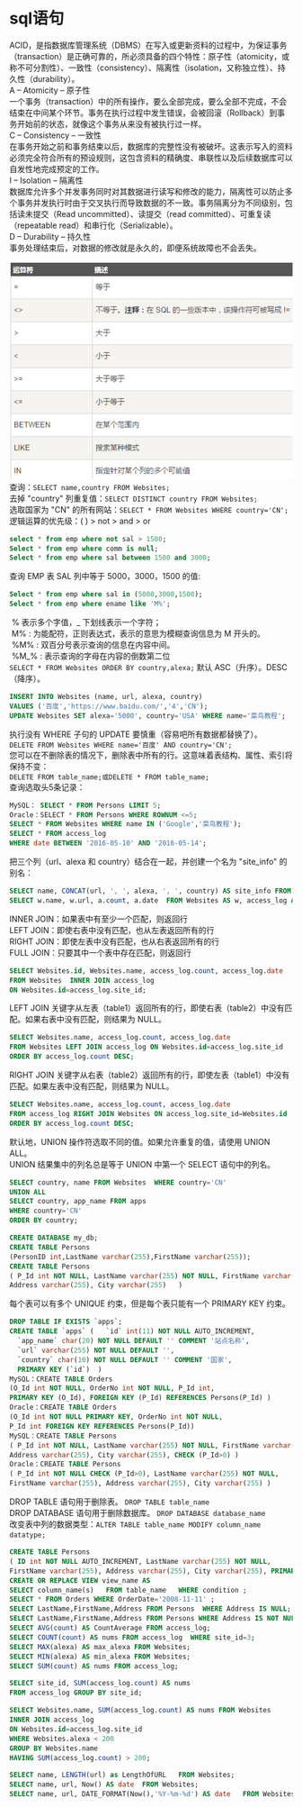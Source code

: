 # sql语句
ACID，是指数据库管理系统（DBMS）在写入或更新资料的过程中，为保证事务（transaction）是正确可靠的，所必须具备的四个特性：原子性（atomicity，或称不可分割性）、一致性（consistency）、隔离性（isolation，又称独立性）、持久性（durability）。  
A – Atomicity – 原子性  
一个事务（transaction）中的所有操作，要么全部完成，要么全部不完成，不会结束在中间某个环节。事务在执行过程中发生错误，会被回滚（Rollback）到事务开始前的状态，就像这个事务从来没有被执行过一样。  
C – Consistency – 一致性  
在事务开始之前和事务结束以后，数据库的完整性没有被破坏。这表示写入的资料必须完全符合所有的预设规则，这包含资料的精确度、串联性以及后续数据库可以自发性地完成预定的工作。  
I – Isolation – 隔离性  
数据库允许多个并发事务同时对其数据进行读写和修改的能力，隔离性可以防止多个事务并发执行时由于交叉执行而导致数据的不一致。事务隔离分为不同级别，包括读未提交（Read uncommitted）、读提交（read committed）、可重复读（repeatable read）和串行化（Serializable）。  
D – Durability – 持久性  
事务处理结束后，对数据的修改就是永久的，即便系统故障也不会丢失。  
</br>
![yunsuanfu](./image/sql/yunsuanfu.png)  
查询：`SELECT name,country FROM Websites;`  
去掉 "country" 列重复值：`SELECT DISTINCT country FROM Websites;`  
选取国家为 "CN" 的所有网站：`SELECT * FROM Websites WHERE country='CN';`  
逻辑运算的优先级：( ) > not > and  >  or  
```sql
select * from emp where not sal > 1500;
Select * from emp where comm is null;
Select * from emp where sal between 1500 and 3000;
```
查询 EMP 表 SAL 列中等于 5000，3000，1500 的值:  
```sql
Select * from emp where sal in (5000,3000,1500);
Select * from emp where ename like 'M%';
```
 % 表示多个字值，_ 下划线表示一个字符；  
 M% : 为能配符，正则表达式，表示的意思为模糊查询信息为 M 开头的。  
 %M% : 双百分号表示查询的信息在内容中间。  
 %M_% : 表示查询的字母在内容的倒数第二位  
`SELECT * FROM Websites ORDER BY country,alexa;`
默认 ASC（升序）。DESC（降序）。  
```sql
INSERT INTO Websites (name, url, alexa, country) 
VALUES ('百度','https://www.baidu.com/','4','CN');
UPDATE Websites SET alexa='5000', country='USA' WHERE name='菜鸟教程';
```
执行没有 WHERE 子句的 UPDATE 要慎重（容易吧所有数据都替换了）。  
`DELETE FROM Websites WHERE name='百度' AND country='CN';`  
您可以在不删除表的情况下，删除表中所有的行。这意味着表结构、属性、索引将保持不变：  
`DELETE FROM table_name;或DELETE * FROM table_name;`  
查询选取头5条记录：
```sql
MySQL： SELECT * FROM Persons LIMIT 5;
Oracle：SELECT * FROM Persons WHERE ROWNUM <=5;
SELECT * FROM Websites WHERE name IN ('Google','菜鸟教程');
SELECT * FROM access_log
WHERE date BETWEEN '2016-05-10' AND '2016-05-14';
```
把三个列（url、alexa 和 country）结合在一起，并创建一个名为 "site_info" 的别名：
```sql
SELECT name, CONCAT(url, ', ', alexa, ', ', country) AS site_info FROM Websites;
SELECT w.name, w.url, a.count, a.date  FROM Websites AS w, access_log AS a WHERE a.site_id=w.id and w.name="菜鸟教程";
```
INNER JOIN：如果表中有至少一个匹配，则返回行  
LEFT JOIN：即使右表中没有匹配，也从左表返回所有的行  
RIGHT JOIN：即使左表中没有匹配，也从右表返回所有的行  
FULL JOIN：只要其中一个表中存在匹配，则返回行
```sql
SELECT Websites.id, Websites.name, access_log.count, access_log.date
FROM Websites  INNER JOIN access_log
ON Websites.id=access_log.site_id;
```
LEFT JOIN 关键字从左表（table1）返回所有的行，即使右表（table2）中没有匹配。如果右表中没有匹配，则结果为 NULL。
```sql
SELECT Websites.name, access_log.count, access_log.date
FROM Websites LEFT JOIN access_log ON Websites.id=access_log.site_id
ORDER BY access_log.count DESC;
```
RIGHT JOIN 关键字从右表（table2）返回所有的行，即使左表（table1）中没有匹配。如果左表中没有匹配，则结果为 NULL。
```sql
SELECT Websites.name, access_log.count, access_log.date 
FROM access_log RIGHT JOIN Websites ON access_log.site_id=Websites.id 
ORDER BY access_log.count DESC;
```
默认地，UNION 操作符选取不同的值。如果允许重复的值，请使用 UNION ALL。  
UNION 结果集中的列名总是等于 UNION 中第一个 SELECT 语句中的列名。
```sql
SELECT country, name FROM Websites  WHERE country='CN'
UNION ALL
SELECT country, app_name FROM apps
WHERE country='CN'
ORDER BY country;
```
```sql
CREATE DATABASE my_db;
CREATE TABLE Persons
(PersonID int,LastName varchar(255),FirstName varchar(255));
CREATE TABLE Persons
( P_Id int NOT NULL, LastName varchar(255) NOT NULL, FirstName varchar(255),
Address varchar(255), City varchar(255)   )
```
每个表可以有多个 UNIQUE 约束，但是每个表只能有一个 PRIMARY KEY 约束。
```sql
DROP TABLE IF EXISTS `apps`;
CREATE TABLE `apps` (   `id` int(11) NOT NULL AUTO_INCREMENT,
  `app_name` char(20) NOT NULL DEFAULT '' COMMENT '站点名称',
  `url` varchar(255) NOT NULL DEFAULT '',
  `country` char(10) NOT NULL DEFAULT '' COMMENT '国家',
  PRIMARY KEY (`id`)  )
MySQL：CREATE TABLE Orders
(O_Id int NOT NULL, OrderNo int NOT NULL, P_Id int,
PRIMARY KEY (O_Id), FOREIGN KEY (P_Id) REFERENCES Persons(P_Id) )
Oracle：CREATE TABLE Orders
(O_Id int NOT NULL PRIMARY KEY, OrderNo int NOT NULL,
P_Id int FOREIGN KEY REFERENCES Persons(P_Id))
MySQL：CREATE TABLE Persons
( P_Id int NOT NULL, LastName varchar(255) NOT NULL, FirstName varchar(255),
Address varchar(255), City varchar(255), CHECK (P_Id>0) )
Oracle：CREATE TABLE Persons
( P_Id int NOT NULL CHECK (P_Id>0), LastName varchar(255) NOT NULL,
FirstName varchar(255), Address varchar(255), City varchar(255) )
```
DROP TABLE 语句用于删除表。  `DROP TABLE table_name`  
DROP DATABASE 语句用于删除数据库。 `DROP DATABASE database_name`  
改变表中列的数据类型：`ALTER TABLE table_name MODIFY column_name datatype;`  
```sql
CREATE TABLE Persons
( ID int NOT NULL AUTO_INCREMENT, LastName varchar(255) NOT NULL,
FirstName varchar(255), Address varchar(255), City varchar(255), PRIMARY KEY (ID))
CREATE OR REPLACE VIEW view_name AS
SELECT column_name(s)   FROM table_name   WHERE condition ;
SELECT * FROM Orders WHERE OrderDate='2008-11-11' ;
SELECT LastName,FirstName,Address FROM Persons  WHERE Address IS NULL;
SELECT LastName,FirstName,Address FROM Persons WHERE Address IS NOT NULL;
SELECT AVG(count) AS CountAverage FROM access_log;
SELECT COUNT(count) AS nums FROM access_log  WHERE site_id=3;
SELECT MAX(alexa) AS max_alexa FROM Websites;
SELECT MIN(alexa) AS min_alexa FROM Websites;
SELECT SUM(count) AS nums FROM access_log;
```
```sql
SELECT site_id, SUM(access_log.count) AS nums
FROM access_log GROUP BY site_id;
```
```sql
SELECT Websites.name, SUM(access_log.count) AS nums FROM Websites
INNER JOIN access_log
ON Websites.id=access_log.site_id
WHERE Websites.alexa < 200
GROUP BY Websites.name
HAVING SUM(access_log.count) > 200;
```
```sql
SELECT name, LENGTH(url) as LengthOfURL   FROM Websites;
SELECT name, url, Now() AS date  FROM Websites;
SELECT name, url, DATE_FORMAT(Now(),'%Y-%m-%d') AS date   FROM Websites;
```